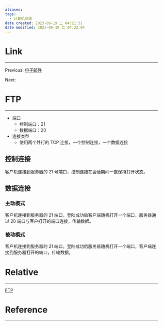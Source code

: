 ```yaml
---
aliases:
tags:
  - 计算机网络
date created: 2023-09-19 二 04:21:31
date modified: 2023-09-19 二 04:22:04
---
```


# Link

---

Previous: [电子邮件](电子邮件.md)

Next:

# FTP

---

- 端口
  - 控制端口：21
  - 数据端口：20
- 连接类型
  - 使用两个并行的 TCP 连接，一个控制连接，一个数据连接

## 控制连接

客户机连接到服务器的 21 号端口，控制连接在会话期间一直保持打开状态。

## 数据连接

### 主动模式

客户机连接到服务器的 21 端口，登陆成功后客户端随机打开一个端口，服务器通过 20 端口与客户打开的端口连接，传输数据。

### 被动模式

客户机连接到服务器的 21 端口，登陆成功后服务器随机打开一个端口，客户端连接到服务器打开的端口，传输数据。

# Relative

---

[FTP](FTP.md)

# Reference

---
